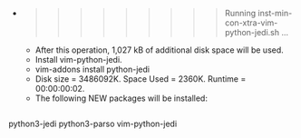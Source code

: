 * >>>>>>>>> Running inst-min-con-xtra-vim-python-jedi.sh ...
  * After this operation, 1,027 kB of additional disk space will be used.
  * Install vim-python-jedi.
  * vim-addons install python-jedi
  * Disk size = 3486092K. Space Used = 2360K. Runtime = 00:00:00:02.
  * The following NEW packages will be installed:
  ```bash
python3-jedi python3-parso vim-python-jedi
  ```
